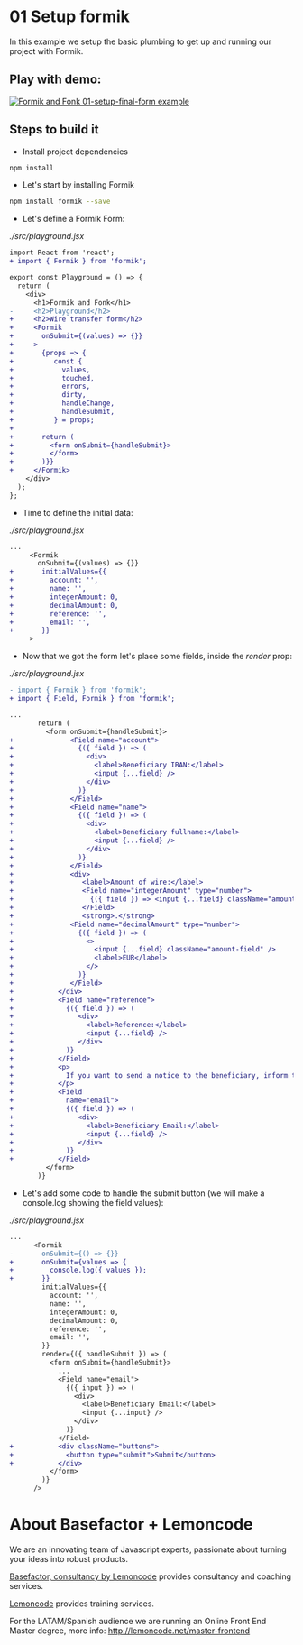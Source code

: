 # 01 Setup formik

In this example we setup the basic plumbing to get up and running our project with Formik.

## Play with demo:

[![Formik and Fonk 01-setup-final-form example](https://codesandbox.io/static/img/play-codesandbox.svg)](https://codesandbox.io/s/github/lemoncode/formik-fonk-by-example/tree/master/01-setup-formik)

## Steps to build it

- Install project dependencies

```bash
npm install
```

- Let's start by installing Formik

```bash
npm install formik --save
```

- Let's define a Formik Form:

_./src/playground.jsx_

```diff
import React from 'react';
+ import { Formik } from 'formik';

export const Playground = () => {
  return (
    <div>
      <h1>Formik and Fonk</h1>
-     <h2>Playground</h2>
+     <h2>Wire transfer form</h2>
+     <Formik
+       onSubmit={(values) => {}}
+     >
+       {props => {
+          const {
+            values,
+            touched,
+            errors,
+            dirty,
+            handleChange,
+            handleSubmit,
+          } = props;
+
+       return (
+         <form onSubmit={handleSubmit}>
+         </form>
+       )}}
+     </Formik>
    </div>
  );
};

```

- Time to define the initial data:

_./src/playground.jsx_

```diff
...
     <Formik
       onSubmit={(values) => {}}
+       initialValues={{
+         account: '',
+         name: '',
+         integerAmount: 0,
+         decimalAmount: 0,
+         reference: '',
+         email: '',
+       }}
     >
```

- Now that we got the form let's place some fields, inside the _render_ prop:

_./src/playground.jsx_

```diff
- import { Formik } from 'formik';
+ import { Field, Formik } from 'formik';

...
       return (
         <form onSubmit={handleSubmit}>
+              <Field name="account">
+                {({ field }) => (
+                  <div>
+                    <label>Beneficiary IBAN:</label>
+                    <input {...field} />
+                  </div>
+                )}
+              </Field>
+              <Field name="name">
+                {({ field }) => (
+                  <div>
+                    <label>Beneficiary fullname:</label>
+                    <input {...field} />
+                  </div>
+                )}
+              </Field>
+              <div>
+                 <label>Amount of wire:</label>
+                 <Field name="integerAmount" type="number">
+                   {({ field }) => <input {...field} className="amount-field" />}
+                 </Field>
+                 <strong>.</strong>
+              <Field name="decimalAmount" type="number">
+                {({ field }) => (
+                  <>
+                    <input {...field} className="amount-field" />
+                    <label>EUR</label>
+                  </>
+                )}
+              </Field>
+           </div>
+           <Field name="reference">
+             {({ field }) => (
+                <div>
+                  <label>Reference:</label>
+                  <input {...field} />
+                </div>
+             )}
+           </Field>
+           <p>
+             If you want to send a notice to the beneficiary, inform the e-mail
+           </p>
+           <Field
+             name="email">
+             {({ field }) => (
+                <div>
+                  <label>Beneficiary Email:</label>
+                  <input {...field} />
+                </div>
+             )}
+           </Field>
         </form>
       )}
```

- Let's add some code to handle the submit button (we will make a console.log showing the field values):

_./src/playground.jsx_

```diff
...
      <Formik
-       onSubmit={() => {}}
+       onSubmit={values => {
+         console.log({ values });
+       }}
        initialValues={{
          account: '',
          name: '',
          integerAmount: 0,
          decimalAmount: 0,
          reference: '',
          email: '',
        }}
        render={({ handleSubmit }) => (
          <form onSubmit={handleSubmit}>
            ...
            <Field name="email">
              {({ input }) => (
                <div>
                  <label>Beneficiary Email:</label>
                  <input {...input} />
                </div>
              )}
            </Field>
+           <div className="buttons">
+             <button type="submit">Submit</button>
+           </div>
          </form>
        )}
      />
```

# About Basefactor + Lemoncode

We are an innovating team of Javascript experts, passionate about turning your ideas into robust products.

[Basefactor, consultancy by Lemoncode](http://www.basefactor.com) provides consultancy and coaching services.

[Lemoncode](http://lemoncode.net/services/en/#en-home) provides training services.

For the LATAM/Spanish audience we are running an Online Front End Master degree, more info: http://lemoncode.net/master-frontend
